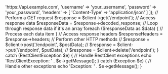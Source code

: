 <?php

require_once 'RestClient.php'; // Assuming RestClient.php is in the same directory

use Drc\Core\RestClient;
use Drc\Core\RestClientException;

// Example usage:

try {
    // Create a new instance of RestClient
    $client = new RestClient([
        'base_url' => 'https://api.example.com',
        'username' => 'your_username',
        'password' => 'your_password',
        'headers' => [
            'Content-Type' => 'application/json'
        ]
    ]);

    // Perform a GET request
    $response = $client->get('/endpoint');
    
    // Access response data
    $responseData = $response->decoded_response;
    
    // Loop through response data if it's an array
    foreach ($responseData as $data) {
        // Process each data item
    }
    
    // Access response headers
    $responseHeaders = $response->headers;
    
    // Perform other HTTP methods
    // $response = $client->post('/endpoint', $postData);
    // $response = $client->put('/endpoint', $putData);
    // $response = $client->delete('/endpoint');

} catch (RestClientException $e) {
    // Handle RestClient exceptions
    echo 'RestClientException: ' . $e->getMessage();
} catch (Exception $e) {
    // Handle other exceptions
    echo 'Exception: ' . $e->getMessage();
}
